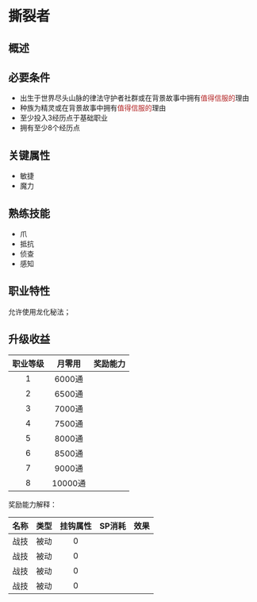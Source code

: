 # 撕裂者

## 概述



## 必要条件

* 出生于世界尽头山脉的律法守护者社群或在背景故事中拥有<font color="#B22222">值得信服的</font>理由
* 种族为精灵或在背景故事中拥有<font color="#B22222">值得信服的</font>理由
* 至少投入3经历点于基础职业
* 拥有至少8个经历点

## 关键属性

* 敏捷
* 魔力

## 熟练技能

* 爪
* 抵抗
* 侦查
* 感知
  
## 职业特性

允许使用龙化秘法；

## 升级收益

职业等级|月零用|奖励能力
:--:|:--:|:--:
1|6000通|
2|6500通|
3|7000通|
4|7500通|
5|8000通|
6|8500通|
7|9000通|
8|10000通|

奖励能力解释：

名称|类型|挂钩属性|SP消耗|效果
:--:|:--:|:--:|:--:|:--:
|战技|被动|0|
|战技|被动|0|
|战技|被动|0|
|战技|被动|0|